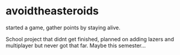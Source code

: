 # avoidtheasteroids
started a game, gather points by staying alive.

School project that didnt get finished, planned on adding lazers and multiplayer but never got that far. Maybe this semester...

